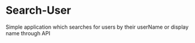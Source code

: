 # Search-User
Simple application which searches for users by their userName or display name through API 
